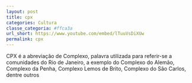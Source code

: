 ```yaml
---
layout: post
title: cpx
categories: Cultura
classe_categoria: #ffca3a
url_short: https://www.youtube.com/embed/lTuuVsDiXUw
permalink: cpx
---
```

CPX é a abreviação de Complexo, palavra utilizada para referir-se a comunidades do Rio de Janeiro, a exemplo do Complexo do Alemão, Complexo da Penha, Complexo Lemos de Brito, Complexo do São Carlos, dentre outros
